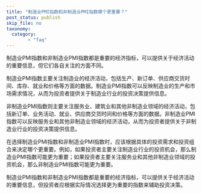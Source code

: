 ```yaml
---
title: "制造业PMI指数和非制造业PMI指数哪个更重要？"
post_status: publish
skip_file: no
taxonomy:
  category:
        - "faq"
---
```


制造业PMI指数和非制造业PMI指数都是重要的经济指标，可以提供关于经济活动的重要信息，但它们各自关注的方面不同。

制造业PMI指数主要关注制造业的经济活动，包括生产、新订单、供应商交货时间、库存、就业和价格等方面的数据。制造业PMI指数可以反映制造业的生产和市场需求情况，从而为投资者提供关于制造业行业的投资决策提供信息。

非制造业PMI指数则主要关注服务业、建筑业和其他非制造业领域的经济活动，包括新订单、业务活动、就业、供应商交货时间和价格等方面的数据。非制造业PMI指数可以反映服务业和其他非制造业领域的经济活动，从而为投资者提供关于非制造业行业的投资决策提供信息。

在选择制造业PMI指数和非制造业PMI指数时，应该根据具体的投资需求和投资组合来决定哪个更重要。例如，如果投资者主要关注制造业行业的投资机会，那么制造业PMI指数可能更为重要；如果投资者主要关注服务业和其他非制造业领域的投资机会，那么非制造业PMI指数可能更为重要。

制造业PMI指数和非制造业PMI指数都是重要的经济指标，可以提供关于经济活动的重要信息，但投资者应根据实际情况选择更为重要的指数来辅助投资决策。
